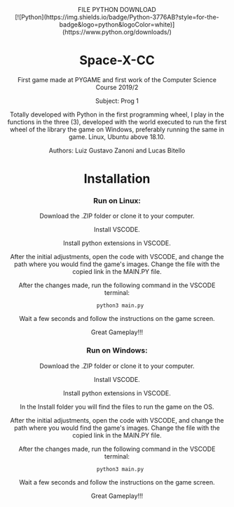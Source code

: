 <div align="center">
FILE PYTHON DOWNLOAD <br>
[![Python](https://img.shields.io/badge/Python-3776AB?style=for-the-badge&logo=python&logoColor=white)](https://www.python.org/downloads/)

# Space-X-CC

First game made at PYGAME and first work of the Computer Science Course 2019/2

Subject: Prog 1

Totally developed with Python in the first programming wheel, I play in the functions in the three (3), developed with the world executed to run the first wheel of the library the game on Windows, preferably running the same in game. Linux, Ubuntu above 18.10.

Authors: Luiz Gustavo Zanoni and Lucas Bitello

# Installation

### Run on Linux:

Download the .ZIP folder or clone it to your computer.

Install VSCODE.

Install python extensions in VSCODE.

After the initial adjustments, open the code with VSCODE, and change the path where you would find the game's images.
Change the file with the copied link in the MAIN.PY file.

After the changes made, run the following command in the VSCODE terminal:

```
  python3 main.py
```
Wait a few seconds and follow the instructions on the game screen.

Great Gameplay!!!

### Run on Windows:

Download the .ZIP folder or clone it to your computer.

Install VSCODE.

Install python extensions in VSCODE.

In the Install folder you will find the files to run the game on the OS.

After the initial adjustments, open the code with VSCODE, and change the path where you would find the game's images.
Change the file with the copied link in the MAIN.PY file.

After the changes made, run the following command in the VSCODE terminal:

```
  python3 main.py
```
Wait a few seconds and follow the instructions on the game screen.

Great Gameplay!!!
